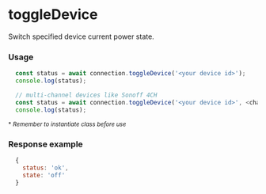 # toggleDevice

Switch specified device current power state.


### Usage
```js
  const status = await connection.toggleDevice('<your device id>');
  console.log(status);
```

```js
  // multi-channel devices like Sonoff 4CH
  const status = await connection.toggleDevice('<your device id>', <channel>);
  console.log(status);
```

<sup>* _Remember to instantiate class before use_</sup>


### Response example
```js
  {
    status: 'ok',
    state: 'off'
  }
```